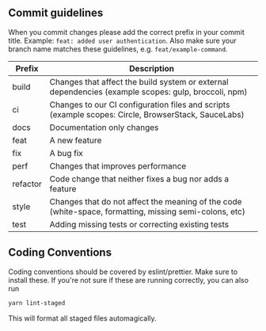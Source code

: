 ## Commit guidelines

When you commit changes please add the correct prefix in your commit title. Example: `feat: added user authentication`. Also make sure your branch name matches these guidelines, e.g. `feat/example-command`.

| Prefix   | Description                                                                                            |
| -------- | ------------------------------------------------------------------------------------------------------ |
| build    | Changes that affect the build system or external dependencies (example scopes: gulp, broccoli, npm)    |
| ci       | Changes to our CI configuration files and scripts (example scopes: Circle, BrowserStack, SauceLabs)    |
| docs     | Documentation only changes                                                                             |
| feat     | A new feature                                                                                          |
| fix      | A bug fix                                                                                              |
| perf     | Changes that improves performance                                                                      |
| refactor | Code change that neither fixes a bug nor adds a feature                                                |
| style    | Changes that do not affect the meaning of the code (white-space, formatting, missing semi-colons, etc) |
| test     | Adding missing tests or correcting existing tests                                                      |

## Coding Conventions

Coding conventions should be covered by eslint/prettier. Make sure to install these. If you're not sure if these are running correctly, you can also run

```sh
yarn lint-staged
```

This will format all staged files automagically.
